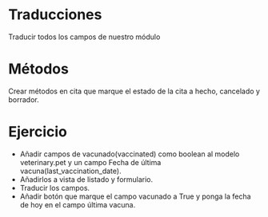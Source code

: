 # Traducciones

Traducir todos los campos de nuestro módulo

# Métodos

Crear métodos en cita que marque el estado de la cita a hecho, cancelado y borrador.

# Ejercicio

* Añadir campos de vacunado(vaccinated) como boolean al modelo veterinary.pet y un campo Fecha de última vacuna(last_vaccination_date).
* Añadirlos a vista de listado y formulario.
* Traducir los campos.
* Añadir botón que marque el campo vacunado a True y ponga la fecha de hoy en el campo última vacuna.

